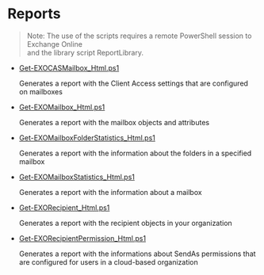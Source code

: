 # Reports

> Note: The use of the scripts requires a remote PowerShell session to Exchange Online<br>
  and the library script ReportLibrary.

+ [Get-EXOCASMailbox_Html.ps1](./Get-EXOCASMailbox_Html.ps1)
  
  Generates a report with the Client Access settings that are configured on mailboxes

+ [Get-EXOMailbox_Html.ps1](./Get-EXOMailbox_Html.ps1)

  Generates a report with the mailbox objects and attributes

+ [Get-EXOMailboxFolderStatistics_Html.ps1](./Get-EXOMailboxFolderStatistics_Html.ps1)

  Generates a report with the information about the folders in a specified mailbox

+ [Get-EXOMailboxStatistics_Html.ps1](./Get-EXOMailboxStatistics_Html.ps1)

  Generates a report with the information about a mailbox

+ [Get-EXORecipient_Html.ps1](./Get-EXORecipient_Html.ps1)

  Generates a report with the recipient objects in your organization

+ [Get-EXORecipientPermission_Html.ps1](./Get-EXORecipientPermission_Html.ps1)

  Generates a report with the informations about SendAs permissions that are configured for users in a cloud-based organization